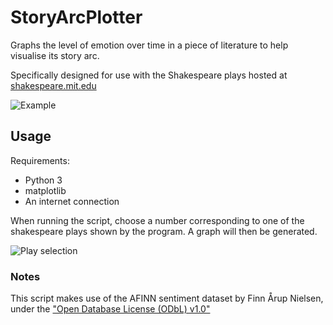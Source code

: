 # StoryArcPlotter
Graphs the level of emotion over time in a piece of literature to help visualise its story arc.  

Specifically designed for use with the Shakespeare plays hosted at [shakespeare.mit.edu](http://shakespeare.mit.edu/)

![Example](https://user-images.githubusercontent.com/30571778/35486629-ab3e46b0-0468-11e8-8708-476ad0e9c8b7.png)

## Usage
Requirements:  
+ Python 3  
+ matplotlib  
+ An internet connection  

When running the script, choose a number corresponding to one of the shakespeare plays shown by the program. A graph will then be generated.

![Play selection](https://user-images.githubusercontent.com/30571778/35486630-b0e1e68a-0468-11e8-8f97-6a835a45c4d4.png)
### Notes  
This script makes use of the AFINN sentiment dataset by Finn Årup Nielsen, under the ["Open Database License (ODbL) v1.0"](http://www.opendatacommons.org/licenses/odbl/1.0/)
